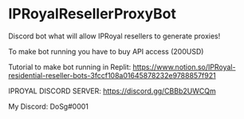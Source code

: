 # IPRoyalResellerProxyBot
Discord bot what will allow IPRoyal resellers to generate proxies!

To make bot running you have to buy API access (200USD)

Tutorial to make bot running in Replit: https://www.notion.so/IPRoyal-residential-reseller-bots-3fccf108a01645878232e9788857f921

IPROYAL DISCORD SERVER: https://discord.gg/CBBb2UWCQm

My Discord: DoSg#0001
